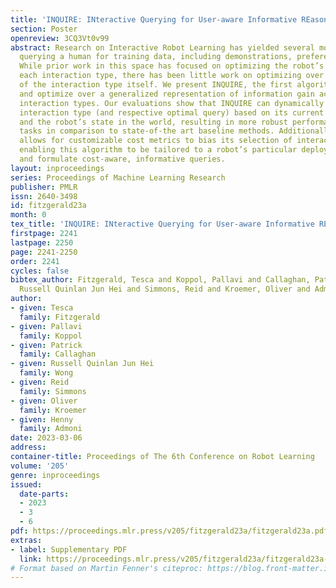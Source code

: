 ```yaml
---
title: 'INQUIRE: INteractive Querying for User-aware Informative REasoning'
section: Poster
openreview: 3CQ3Vt0v99
abstract: Research on Interactive Robot Learning has yielded several modalities for
  querying a human for training data, including demonstrations, preferences, and corrections.
  While prior work in this space has focused on optimizing the robot’s queries within
  each interaction type, there has been little work on optimizing over the selection
  of the interaction type itself. We present INQUIRE, the first algorithm to implement
  and optimize over a generalized representation of information gain across multiple
  interaction types. Our evaluations show that INQUIRE can dynamically optimize its
  interaction type (and respective optimal query) based on its current learning status
  and the robot’s state in the world, resulting in more robust performance across
  tasks in comparison to state-of-the art baseline methods. Additionally, INQUIRE
  allows for customizable cost metrics to bias its selection of interaction types,
  enabling this algorithm to be tailored to a robot’s particular deployment domain
  and formulate cost-aware, informative queries.
layout: inproceedings
series: Proceedings of Machine Learning Research
publisher: PMLR
issn: 2640-3498
id: fitzgerald23a
month: 0
tex_title: 'INQUIRE: INteractive Querying for User-aware Informative REasoning'
firstpage: 2241
lastpage: 2250
page: 2241-2250
order: 2241
cycles: false
bibtex_author: Fitzgerald, Tesca and Koppol, Pallavi and Callaghan, Patrick and Wong,
  Russell Quinlan Jun Hei and Simmons, Reid and Kroemer, Oliver and Admoni, Henny
author:
- given: Tesca
  family: Fitzgerald
- given: Pallavi
  family: Koppol
- given: Patrick
  family: Callaghan
- given: Russell Quinlan Jun Hei
  family: Wong
- given: Reid
  family: Simmons
- given: Oliver
  family: Kroemer
- given: Henny
  family: Admoni
date: 2023-03-06
address:
container-title: Proceedings of The 6th Conference on Robot Learning
volume: '205'
genre: inproceedings
issued:
  date-parts:
  - 2023
  - 3
  - 6
pdf: https://proceedings.mlr.press/v205/fitzgerald23a/fitzgerald23a.pdf
extras:
- label: Supplementary PDF
  link: https://proceedings.mlr.press/v205/fitzgerald23a/fitzgerald23a-supp.pdf
# Format based on Martin Fenner's citeproc: https://blog.front-matter.io/posts/citeproc-yaml-for-bibliographies/
---
```

